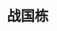 ---
user: zhanguodong
title: 战国栋
position: Font designer/Teacher
company: Dalian Nationalities University
featured: true
talk: workshop
---